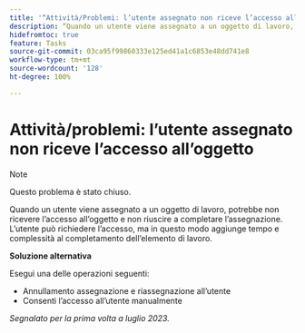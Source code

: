 ```yaml
---
title: '“Attività/Problemi: l’utente assegnato non riceve l’accesso all’oggetto”'
description: “Quando un utente viene assegnato a un oggetto di lavoro, potrebbe non ricevere l’accesso all’oggetto e non riuscire a completare l’assegnazione. L’utente può richiedere l’accesso, ma in questo modo aggiunge tempo e complessità al completamento dell’elemento di lavoro.”
hidefromtoc: true
feature: Tasks
source-git-commit: 03ca95f99860333e125ed41a1c6853e48dd741e8
workflow-type: tm+mt
source-wordcount: '128'
ht-degree: 100%

---
```



# Attività/problemi: l’utente assegnato non riceve l’accesso all’oggetto

>[!NOTE]
>
>Questo problema è stato chiuso.

Quando un utente viene assegnato a un oggetto di lavoro, potrebbe non ricevere l’accesso all’oggetto e non riuscire a completare l’assegnazione. L’utente può richiedere l’accesso, ma in questo modo aggiunge tempo e complessità al completamento dell’elemento di lavoro.

**Soluzione alternativa**

Esegui una delle operazioni seguenti:

* Annullamento assegnazione e riassegnazione all’utente
* Consenti l’accesso all’utente manualmente

_Segnalato per la prima volta a luglio 2023._
